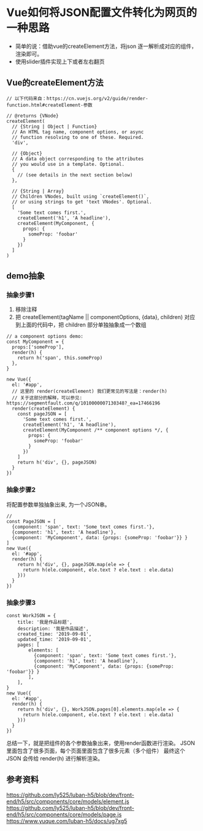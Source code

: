 # Vue如何将JSON配置文件转化为网页的一种思路
- 简单的说：借助vue的createElement方法，将json 逐一解析成对应的组件，渲染即可。
- 使用slider插件实现上下或者左右翻页

## Vue的createElement方法
```
// 以下代码来自：https://cn.vuejs.org/v2/guide/render-function.html#createElement-参数

// @returns {VNode}
createElement(
  // {String | Object | Function}
  // An HTML tag name, component options, or async
  // function resolving to one of these. Required.
  'div',

  // {Object}
  // A data object corresponding to the attributes
  // you would use in a template. Optional.
  {
    // (see details in the next section below)
  },

  // {String | Array}
  // Children VNodes, built using `createElement()`,
  // or using strings to get 'text VNodes'. Optional.
  [
    'Some text comes first.',
    createElement('h1', 'A headline'),
    createElement(MyComponent, {
      props: {
        someProp: 'foobar'
      }
    })
  ]
)
```

## demo抽象
### 抽象步骤1
1. 移除注释
2. 把 createElement(tagName || componentOptions, {data}, children) 对应到上面的代码中，把 children 部分单独抽象成一个数组
```
// a component options demo:
const MyComponent = {
  props:['someProp'],
  render(h) { 
    return h('span', this.someProp)
  },
}

new Vue({
  el: '#app',
  // 这里的 render(createElement) 我们更常见的写法是：render(h) 
  // 关于这部分的解释，可以参见: https://segmentfault.com/q/1010000007130348?_ea=17466196
  render(createElement) {
    const pageJSON = [
      'Some text comes first.',
      createElement('h1', 'A headline'),
      createElement(MyComponent /** component options */, {
        props: {
          someProp: 'foobar'
        }
      })
    ]
    return h('div', {}, pageJSON)
  }
})
```

### 抽象步骤2
将配置参数单独抽象出来, 为一个JSON串。
```
// 
const PageJSON = [
  {component: 'span', text: 'Some text comes first.'},
  {component: 'h1', text: 'A headline'},
  {component: 'MyComponent', data: {props: {someProp: 'foobar'}} }
]
new Vue({
  el: '#app',
  render(h) {
    return h('div', {}, pageJSON.map(ele => {
      return h(ele.component, ele.text ? ele.text : ele.data)
    }))
  }
})

```

### 抽象步骤3
```
const WorkJSON = {
	title: '我是作品标题',
    description: '我是作品描述',
    created_time: '2019-09-01',
    updated_time: '2019-09-01',
    pages: [
      	elements: [
          {component: 'span', text: 'Some text comes first.'},
          {component: 'h1', text: 'A headline'},
          {component: 'MyComponent', data: {props: {someProp: 'foobar'}} }
        ],
    ],
}
new Vue({
  el: '#app',
  render(h) {
    return h('div', {}, WorkJSON.pages[0].elements.map(ele => {
      return h(ele.component, ele.text ? ele.text : ele.data)
    }))
  }
})
```

总结一下，就是把组件的各个参数抽象出来，使用render函数进行渲染。
JSON 里面包含了很多页面，每个页面里面包含了很多元素（多个组件）
最终这个JSON 会传给 render(h) 进行解析渲染。

## 参考资料
https://github.com/ly525/luban-h5/blob/dev/front-end/h5/src/components/core/models/element.js
https://github.com/ly525/luban-h5/blob/dev/front-end/h5/src/components/core/models/page.js
https://www.yuque.com/luban-h5/docs/ug7xg5